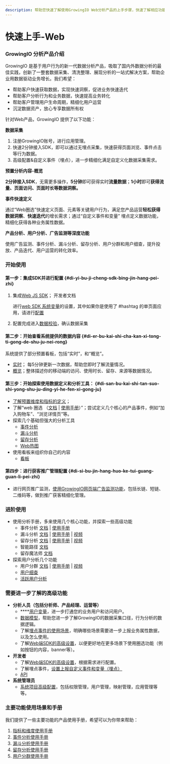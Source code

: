 ```yaml
---
description: 帮助您快速了解使用GrowingIO Web分析产品的上手步骤，快速了解相应功能
---
```


# 快速上手-Web

### GrowingIO 分析产品介绍

GrowingIO 是基于用户行为的新一代数据分析产品，吸取了国内外数据分析的最佳实践，创新了一整套数据采集、清洗整理、展现分析的一站式解决方案，帮助企业用数据驱动业务增长。我们希望：

* 帮助客户快速获取数据，实现快速洞察，促进业务快速迭代
* 帮助客户分析行为和业务数据，快速提高业务转化
* 帮助客户管理用户生命周期，精细化用户运营
* 沉淀数据资产，放心专享数据所有权

针对Web产品，GrowingIO 提供了以下功能：

​**数据采集​**

1. 注册GrowingIO账号，进行应用管理。
2. 快速2分钟接入SDK，即可以通过无埋点采集，快速获得页面浏览、事件点击等行为数据。
3. 高级配置&自定义事件（埋点），进一步精细化满足自定义化数据采集需求。

​**预置分析内容-​概览​**

**2分钟接入SDK**，无需更多操作，**5分钟**即可获得实时**流量数据**；**1小时**即可**获得流量、页面访问、页面时长等数据洞察。**

​**事件快速定义​**

通过“Web圈选”快速定义页面、元素等关键用户行为，满足您产品运营**轻松获得数据洞察**、**快速迭代**的增长需求；通过“自定义事件和变量” 埋点定义数据功能，精细化获得各种业务属性数据。

​**产品分析、用户分析、广告监测等深度功能​**

使用广告监测、事件分析、漏斗分析、留存分析、用户分群和用户细查，提升投放、产品迭代、用户运营的转化效率。

### 开始使用

#### 第一步：集成SDK并进行配置  {#di-yi-bu-ji-cheng-sdk-bing-jin-hang-pei-zhi}

1. 集成[Web JS SDK](sdk-integration/web-js-sdk/)； 开发者文档

   进行[web SDK 系统变量](sdk-integration/web-js-sdk/#12)的设置，其中如果你是使用了 \#hashtag 的单页面应用，请进行[配置](sdk-integration/web-js-sdk/#12)​

2. 配置完成进入[数据校验](sdk-integration/growingio-debugger/#growingio-web-debugger)，确认数据采集

#### 第二步：开始查看系统提供的数据内容 {#di-er-bu-kai-shi-cha-kan-xi-tong-ti-gong-de-shu-ju-nei-rong}

系统提供了部分预置看板，包括“实时”，和“概览”。

* [实时](dashboard/realtime.md)； 每5分钟更新一次数据，帮助您即时了解流量情况。
* [概览](dashboard/overview.md)；整体描述你的移动端的访问、使用时长、留存、来源等数据情况。

#### 第三步：开始探索使用数据定义和分析工具：  {#di-san-bu-kai-shi-tan-suo-shi-yong-shu-ju-ding-yi-he-fen-xi-gong-ju}

* [了解预置维度和指标的定义](data-model/olap-model/predifined-metrics-dimensions.md)；
* 了解“web 圈选 （[文档](data-definition/circle/web.md) \| [使用手册](http://growing.cn-bj.ufileos.com/web_circle.pdf)）”；尝试定义几个核心的产品事件，例如“加入购物车”、“浏览详情页”等。
* 探索几个基础但强大的分析工具
  * [事件分析](data-analytics/event-analysis.md)
  * [漏斗分析](data-analytics/funnel-analysis.md)
  * [留存分析](data-analytics/retention-analysis.md)
  * [Web热图](data-analytics/heatmap/heatmap-web.md)
* 使用看板来组织你自己的内容
  * [看板](dashboard/)

#### 第四步：进行获客推广管理配置 {#di-si-bu-jin-hang-huo-ke-tui-guang-guan-li-pei-zhi}

* 进行网页推广监测，[使用GrowingIO网页端广告监测功能](ads-tracking/web-marketing.md)，包括长链、短链、二维码等，做到推广获客精细化管理。

### 进阶使用

* 使用分析手册，多来使用几个核心功能，并探索一些高级功能
  * 事件分析 [文档](data-analytics/event-analysis.md) \| [使用手册](https://s.growingio.com/nvN9MB)
  * 漏斗分析 [文档](data-analytics/funnel-analysis.md) \| [使用手册](https://s.growingio.com/9PXbR0) \| [视频](https://s.growingio.com/kKdDjv)
  * 留存分析 [文档](data-analytics/retention-analysis.md) \| [使用手册](https://s.growingio.com/p8QD3x) \| [视频](https://s.growingio.com/4PpoAK)
  * 智能路径 [文档](data-analytics/pathfinder.md)
  * 留存魔法师 [文档](data-analytics/magic-number.md)
* 探索用户分析几个功能
  * 用户分群 [文档](data-analytics/user-segmentation.md) \| [使用手册](https://s.growingio.com/9PaAZ8) \|  [视频](https://s.growingio.com/ambRb4)
  * [用户细查](data-analytics/individual-user-report.md)
  * [活跃用户分析](data-analytics/user-engagement-analysis.md)

### 需要进一步了解的高级功能    

* **分析人员（包括分析师、产品经理、运营等）**
  * \*\*\*\*[用户变量](data-definition/user-variable/loginuserid.md)，进一步打通您的业务用户和访问用户。
  * [数据模型](data-model/)，帮助您进一步了解GrowingIO的数据采集口径，行为分析的数据逻辑。
  * 了解[埋点事件的使用场景](data-model/event-model/custom-event/)，明确哪些场景需要进一步上报业务属性数据，以及怎么使用。
  * 了解[Web端SDK的高级设置](sdk-integration/web-js-sdk/#13)，以便更好地在更多场景下使用圈选功能（例如按钮的内容，banner等）。
* **开发者**
  * 了解[Web端SDK的高级设置](sdk-integration/web-js-sdk/#13)，根据需求进行配置。
  * 了解埋点事件，[设置上报自定义事件和变量（埋点）](data-definition/mina.md)
  * [API](api/)
* **系统管理员**
  * [系统项目高级配置](configuration/)，包括权限管理，用户管理，映射管理，应用管理等等。   

### 主要功能使用场景和手册

我们提供了一些主要功能的产品使用手册，希望可以为你带来帮助：

1. [指标和维度使用手册](https://s.growingio.com/NLdx0O)
2. [事件分析使用手册](https://s.growingio.com/nvN9MB)
3. [漏斗分析使用手册](https://s.growingio.com/9PXbR0)
4. [留存分析使用手册](https://s.growingio.com/p8QD3x)
5. [用户分群使用手册](https://s.growingio.com/9PaAZ8)



